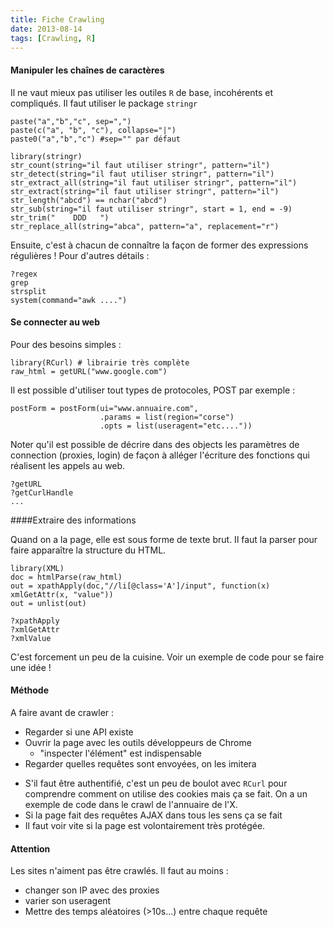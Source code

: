 ```yaml
---
title: Fiche Crawling
date: 2013-08-14
tags: [Crawling, R]
---
```


#### Manipuler les chaînes de caractères

Il ne vaut mieux pas utiliser les outiles `R` de base, incohérents et compliqués.
Il faut utiliser le package `stringr`

```
paste("a","b","c", sep=",") 
paste(c("a", "b", "c"), collapse="|")
paste0("a","b","c") #sep="" par défaut

library(stringr)
str_count(string="il faut utiliser stringr", pattern="il")
str_detect(string="il faut utiliser stringr", pattern="il")
str_extract_all(string="il faut utiliser stringr", pattern="il")
str_extract(string="il faut utiliser stringr", pattern="il")
str_length("abcd") == nchar("abcd")
str_sub(string="il faut utiliser stringr", start = 1, end = -9)
str_trim("    DDD   ")
str_replace_all(string="abca", pattern="a", replacement="r")
```

Ensuite, c'est à chacun de connaître la façon de former des expressions régulières !
Pour d'autres détails :
```
?regex
grep
strsplit
system(command="awk ....")
```


#### Se connecter au web
Pour des besoins simples :
```
library(RCurl) # librairie très complète
raw_html = getURL("www.google.com")
```

Il est possible d'utiliser tout types de protocoles, POST par exemple : 
```
postForm = postForm(ui="www.annuaire.com",
                    .params = list(region="corse")
                    .opts = list(useragent="etc...."))
```

Noter qu'il est possible de décrire dans des objects les paramètres de connection (proxies, login) de façon à alléger l'écriture des fonctions qui réalisent les appels au web.
```
?getURL
?getCurlHandle
...
```


####Extraire des informations

Quand on a la page, elle est sous forme de texte brut.
Il faut la parser pour faire apparaître la structure du HTML.
```
library(XML)
doc = htmlParse(raw_html)
out = xpathApply(doc,"//li[@class='A']/input", function(x) xmlGetAttr(x, "value"))
out = unlist(out)

?xpathApply
?xmlGetAttr
?xmlValue
```

C'est forcement un peu de la cuisine.
Voir un exemple de code pour se faire une idée !

#### Méthode

A faire avant de crawler :
* Regarder si une API existe
* Ouvrir la page avec les outils développeurs de Chrome
  - "inspecter l'élément" est indispensable
* Regarder quelles requêtes sont envoyées, on les imitera


- S'il faut être authentifié, c'est un peu de boulot avec `RCurl` pour comprendre comment on utilise des cookies mais ça se fait. On a un exemple de code dans le crawl de l'annuaire de l'X.
- Si la page fait des requêtes AJAX dans tous les sens ça se fait
- Il faut voir vite si la page est volontairement très protégée.

#### Attention

Les sites n'aiment pas être crawlés. Il faut au moins :
* changer son IP avec des proxies
* varier son useragent 
* Mettre des temps aléatoires (>10s...) entre chaque requête
